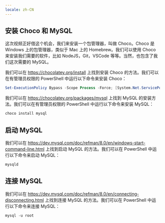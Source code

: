 ```yaml
---
locale: zh-CN
---
```


## 安装 Choco 和 MySQL

这次视频正好借这个机会，我们来安装一个包管理器，叫做 Choco。Choco 是 Windows 上的包管理器，类似于 Mac 上的 Homebrew。我们可以使用 Choco 来安装我们需要的软件，比如 NodeJS，Git，VSCode 等等。当然，也包含了我们这次需要的 MySQL。

我们可以在 https://chocolatey.org/install 上找到安装 Choco 的方法。我们可以在有管理员权限的 PowerShell 中运行以下命令来安装 Choco：

```powershell
Set-ExecutionPolicy Bypass -Scope Process -Force; [System.Net.ServicePointManager]::SecurityProtocol = [System.Net.ServicePointManager]::SecurityProtocol -bor 3072; iex ((New-Object System.Net.WebClient).DownloadString('https://community.chocolatey.org/install.ps1'))
```

我们可以在 https://chocolatey.org/packages/mysql 上找到 MySQL 的安装方法。我们可以在有管理员权限的 PowerShell 中运行以下命令来安装 MySQL：

```powershell
choco install mysql
```

## 启动 MySQL

我们可以在 https://dev.mysql.com/doc/refman/8.0/en/windows-start-command-line.html 上找到启动 MySQL 的方法。我们可以在 PowerShell 中运行以下命令来启动 MySQL：

```powershell
mysqld
```

## 连接 MySQL

我们可以在 https://dev.mysql.com/doc/refman/8.0/en/connecting-disconnecting.html 上找到连接 MySQL 的方法。我们可以在 PowerShell 中运行以下命令来连接 MySQL：

```powershell
mysql -u root
```
